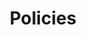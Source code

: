 ---
sidebar: false
layout: Policies
title: Policies
subTitle: Bundled policies for your services and network.

# the data that is used to build this page
policies:
  - section: security
    sectionTitle: Security
    sectionSubTitle: Identity, Encryption and Compliance
    items:
      - title: mTLS
        url: /docs/latest/policies/#mutual-tls
        icon: /images/icons/policies/icon-mtls@2x.png
      - title: Traffic Permissions
        url: /docs/latest/policies/#traffic-permissions
        icon: /images/icons/policies/icon-traffic-control@2x.png
      - title: DP/CP Security
        url: /docs/latest/documentation/#dataplane-token
        icon: /images/icons/policies/icon-dc-cp-security@2x.png
  - section: traffic-control
    sectionTitle: Traffic Control
    sectionSubTitle: Routing, Versioning, Deployments
    items:
      - title: Traffic Route
        url: /docs/latest/policies/#traffic-route
        icon: /images/icons/policies/icon-traffic-route@2x.png
      - title: Kong Gateway
        url: /docs/latest/documentation/#gateway
        icon: /images/icons/policies/icon-kong-logo.png
  - section: observability
    sectionTitle: Observability
    sectionSubTitle: Metrics, Logs and Traces
    items:
      - title: Traffic Metrics
        url: /docs/latest/policies/#traffic-metrics
        icon: /images/icons/policies/icon-dataplane-metrics@2x.png
      - title: Traffic Trace
        url: /docs/latest/policies/#traffic-trace
        icon: /images/icons/policies/icon-traffic-trace@2x.png
      - title: Traffic Log
        url: /docs/latest/policies/#traffic-log
        icon: /images/icons/policies/icon-traffic-log@2x.png
  - section: advanced
    sectionTitle: Advanced
    sectionSubTitle: Envoy configuration and Miscellaneous
    items:
      - title: Mesh/Multi-tenancy
        url: /docs/latest/policies/#mesh
        icon: /images/icons/policies/icon-mesh-multi-tenancy@2x.png
      - title: Proxy Template
        url: /docs/latest/policies/#proxy-template
        icon: /images/icons/policies/icon-proxy-template@2x.png
      - title: Healthcheck
        url: /docs/latest/policies/#health-check
        icon: /images/icons/policies/icon-healthcheck@2x.png
---